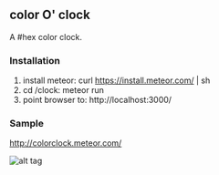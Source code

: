 ## color O' clock
A #hex color clock.

### Installation 
1) install meteor: curl https://install.meteor.com/ | sh
2) cd /clock: meteor run
3) point browser to: http://localhost:3000/

### Sample
http://colorclock.meteor.com/

![alt tag](https://raw.github.com/jackdeng/colorClock/assets/clock.png)
